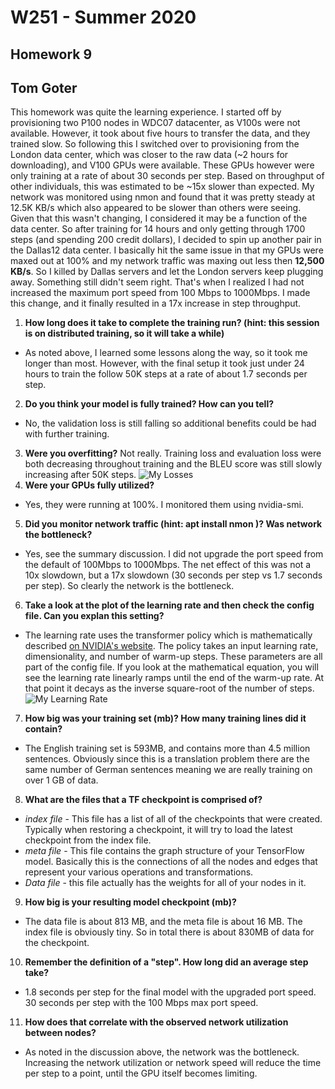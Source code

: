 # W251 - Summer 2020
## Homework 9
## Tom Goter

This homework was quite the learning experience. I started off by provisioning two P100 nodes in WDC07 datacenter, as V100s were not available. However, it took about five hours to transfer the data, and they trained slow. So following this I switched over to provisioning from the London data center, which was closer to the raw data (~2 hours for downloading), and V100 GPUs were available. These GPUs however were only training at a rate of about 30 seconds per step. Based on throughput of other individuals, this was estimated to be ~15x slower than expected. My network was monitored using nmon and found that it was pretty steady at 12.5K KB/s which also appeared to be slower than others were seeing. Given that this wasn't changing, I considered it may be a function of the data center. So after training for 14 hours and only getting through 1700 steps (and spending 200 credit dollars), I decided to spin up another pair in the Dallas12 data center. I basically hit the same issue in that my GPUs were maxed out at 100% and my network traffic was maxing out less then **12,500 KB/s**. So I killed by Dallas servers and let the London servers keep plugging away. Something still didn't seem right. That's when I realized I had not increased the maximum port speed from 100 Mbps to 1000Mbps. I made this change, and it finally resulted in a 17x increase in step throughput.



1. **How long does it take to complete the training run? (hint: this session is on distributed training, so it will take a while)**
- As noted above, I learned some lessons along the way, so it took me longer than most. However, with the final setup it took just under 24 hours to train the follow 50K steps at a rate of about 1.7 seconds per step.

2. **Do you think your model is fully trained? How can you tell?**
- No, the validation loss is still falling so additional benefits could be had with further training.
3. **Were you overfitting?**
Not really. Training loss and evaluation loss were both decreasing throughout training and the BLEU score was still slowly increasing after 50K steps.
![My Losses](/images/loss.png)
4. **Were your GPUs fully utilized?**
- Yes, they were running at 100%. I monitored them using nvidia-smi.  
5. **Did you monitor network traffic (hint: apt install nmon )? Was network the bottleneck?**
- Yes, see the summary discussion. I did not upgrade the port speed from the default of 100Mbps to 1000Mbps. The net effect of this was not a 10x slowdown, but a 17x slowdown (30 seconds per step vs 1.7 seconds per step). So clearly the network is the bottleneck.  
6. **Take a look at the plot of the learning rate and then check the config file. Can you explan this setting?**
- The learning rate uses the transformer policy which is mathematically described [on NVIDIA's website](https://nvidia.github.io/OpenSeq2Seq/html/_modules/optimizers/lr_policies.html). The policy takes an input learning rate, dimensionality, and number of warm-up steps. These parameters are all part of the config file. If you look at the mathematical equation, you will see the learning rate linearly ramps until the end of the warm-up rate. At that point it decays as the inverse square-root of the number of steps.
![My Learning Rate](/images/learning_rate.png)

7. **How big was your training set (mb)? How many training lines did it contain?**
- The English training set is 593MB, and contains more than 4.5 million sentences. Obviously since this is a translation problem there are the same number of German sentences meaning we are really training on over 1 GB of data.
8. **What are the files that a TF checkpoint is comprised of?**
- *index file* - This file has a list of all of the checkpoints that were created. Typically when restoring a checkpoint, it will try to load the latest checkpoint from the index file. 
- *meta file* - This file contains the graph structure of your TensorFlow model. Basically this is the connections of all the nodes and edges that represent your various operations and transformations. 
- *Data file* - this file actually has the weights for all of your nodes in it. 
9. **How big is your resulting model checkpoint (mb)?**
- The data file is about 813 MB, and the meta file is about 16 MB. The index file is obviously tiny. So in total there is about 830MB of data for the checkpoint.
10. **Remember the definition of a "step". How long did an average step take?**
- 1.8 seconds per step for the final model with the upgraded port speed. 30 seconds per step with the 100 Mbps max port speed.
11. **How does that correlate with the observed network utilization between nodes?**
- As noted in the discussion above, the network was the bottleneck. Increasing the network utilization or network speed will reduce the time per step to a point, until the GPU itself becomes limiting.
